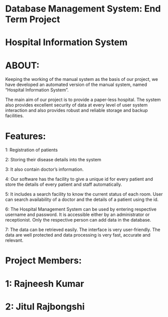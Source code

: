 # Database Management System: End Term Project

# Hospital Information System

# ABOUT: 

Keeping the working of the manual system as the basis of our project, we have developed an automated version of the manual system, named “Hospital Information System”.

The main aim of our project is to provide a paper-less hospital. The system also provides excellent security of data at every level of user system interaction and also provides robust and reliable storage and backup facilities.

# Features: 
 1: Registration of patients
 
 2: Storing their disease details into the system
 
 3: It also contain doctor’s information. 
 
 4: Our software has the facility to give a unique id for every patient and store the details of every patient and staff automatically. 
 
 5: It includes a search facility to know the current status of each room. User can search availability of a doctor and the details of a       patient using the id.
 
 6: The Hospital Management System can be used by entering respective username and password. It is accessible either by an administrator       or receptionist. Only the respective person can add data in the database. 
 
 7: The data can be retrieved easily. The interface is very user-friendly. The data are well protected and data processing is very fast,       accurate and relevant.


# Project Members:
 # 1: Rajneesh Kumar
 # 2: Jitul Rajbongshi
